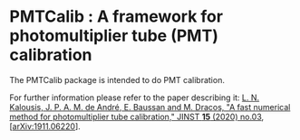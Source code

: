 
# PMTCalib : A framework for photomultiplier tube (PMT) calibration

The PMTCalib package is intended to do PMT calibration.

For further information please refer to the paper describing it:
[L. N. Kalousis, J. P. A. M. de André, E. Baussan and M. Dracos, "A fast numerical method for photomultiplier tube calibration," JINST **15** (2020) no.03](https://doi.org/10.1088/1748-0221/15/03/P03023), [[arXiv:1911.06220](https://arxiv.org/pdf/1911.06220)].
